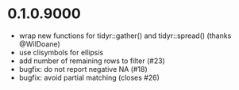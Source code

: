 # 0.1.0.9000
- wrap new functions for tidyr::gather() and tidyr::spread() (thanks @WilDoane)
- use clisymbols for ellipsis
- add number of remaining rows to filter (#23)
- bugfix: do not report negative NA (#18)
- bugfix: avoid partial matching (closes #26)
